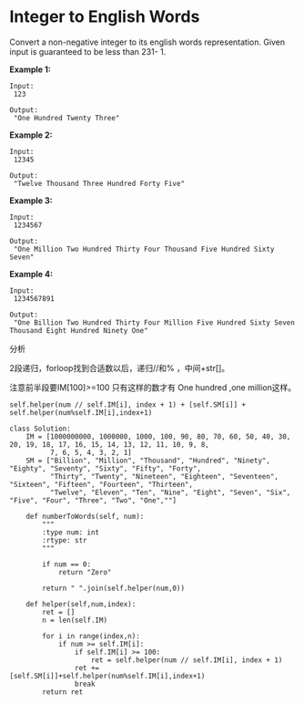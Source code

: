 # Integer to English Words

Convert a non-negative integer to its english words representation. Given input is guaranteed to be less than 231- 1.

**Example 1:**

```text
Input:
 123

Output:
 "One Hundred Twenty Three"
```

**Example 2:**

```text
Input:
 12345

Output:
 "Twelve Thousand Three Hundred Forty Five"
```

**Example 3:**

```text
Input:
 1234567

Output:
 "One Million Two Hundred Thirty Four Thousand Five Hundred Sixty Seven"
```

**Example 4:**

```text
Input:
 1234567891

Output:
 "One Billion Two Hundred Thirty Four Million Five Hundred Sixty Seven Thousand Eight Hundred Ninety One"
```

分析

2段递归，forloop找到合适数以后，递归//和% ，中间+str\[\]。

注意前半段要IM\[100\]&gt;=100 只有这样的数才有 One hundred ,one million这样。

```text
self.helper(num // self.IM[i], index + 1) + [self.SM[i]] + self.helper(num%self.IM[i],index+1)
```

```text
class Solution:
    IM = [1000000000, 1000000, 1000, 100, 90, 80, 70, 60, 50, 40, 30, 20, 19, 18, 17, 16, 15, 14, 13, 12, 11, 10, 9, 8,
          7, 6, 5, 4, 3, 2, 1]
    SM = ["Billion", "Million", "Thousand", "Hundred", "Ninety", "Eighty", "Seventy", "Sixty", "Fifty", "Forty",
          "Thirty", "Twenty", "Nineteen", "Eighteen", "Seventeen", "Sixteen", "Fifteen", "Fourteen", "Thirteen",
          "Twelve", "Eleven", "Ten", "Nine", "Eight", "Seven", "Six", "Five", "Four", "Three", "Two", "One",""]

    def numberToWords(self, num):
        """
        :type num: int
        :rtype: str
        """

        if num == 0:
            return "Zero"

        return " ".join(self.helper(num,0))

    def helper(self,num,index):
        ret = []
        n = len(self.IM)

        for i in range(index,n):
            if num >= self.IM[i]:
                if self.IM[i] >= 100:
                    ret = self.helper(num // self.IM[i], index + 1) 
                ret += [self.SM[i]]+self.helper(num%self.IM[i],index+1)
                break
        return ret
```

